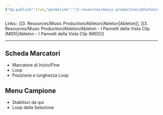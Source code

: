 ```yaml
---
{"dg-publish":true,"permalink":"/3-resources/music-production/ableton/ableton-marcatori/","tags":["type/note"]}
---
```


Links:: [[3. Resources/Music Production/Ableton/Ableton\|Ableton]], [[3. Resources/Music Production/Ableton/Ableton - I Pannelli della Vista Clip (MIDI)\|Ableton - I Pannelli della Vista Clip (MIDI)]]

---
## Scheda Marcatori

- Marcatore di Inizio/Fine
- Loop
- Posizione e lunghezza Loop


## Menu Campione

- Stabilisci da qui
- Loop della Selezione


